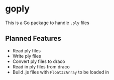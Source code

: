 # goply

This is a Go package to handle `.ply` files

## Planned Features
- Read ply files
- Write ply files
- Convert ply files to draco
- Read in ply files from draco
- Build .js files with `Float32Array` to be loaded in